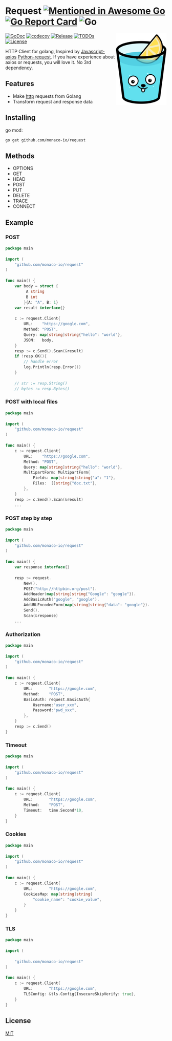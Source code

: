 # Request [![Mentioned in Awesome Go](https://awesome.re/mentioned-badge.svg)](https://github.com/avelino/awesome-go) [![Go Report Card](https://goreportcard.com/badge/github.com/monaco-io/request)](https://goreportcard.com/report/github.com/monaco-io/request) ![Go](https://github.com/monaco-io/request/workflows/Go/badge.svg)

<img align="right" width="159px" src="https://raw.githubusercontent.com/gin-gonic/logo/master/color.png">

[![GoDoc](https://godoc.org/github.com/monaco-io/request?status.svg)](https://pkg.go.dev/github.com/monaco-io/request?tab=doc)
[![codecov](https://codecov.io/gh/monaco-io/request/branch/master/graph/badge.svg)](https://codecov.io/gh/monaco-io/request)
[![Release](https://img.shields.io/github/release/monaco-io/request.svg?style=flat-square)](https://github.com/monaco-io/request/releases)
[![TODOs](https://badgen.net/https/api.tickgit.com/badgen/github.com/monaco-io/request)](https://www.tickgit.com/browse?repo=github.com/monaco-io/request)
[![License](https://img.shields.io/github/license/monaco-io/request?style=plastic)](https://github.com/monaco-io/request/blob/master/LICENSE)

<!-- [![Sourcegraph](https://sourcegraph.com/github.com/monaco-io/request/-/badge.svg)](https://sourcegraph.com/github.com/monaco-io/request?badge) -->
<!-- [![Open Source Helpers](https://www.codetriage.com/monaco-io/request/badges/users.svg)](https://www.codetriage.com/monaco-io/request) -->
<!-- [![Join the chat at https://gitter.im/monaco-io/request](https://badges.gitter.im/Join%20Chat.svg)](https://gitter.im/monaco-io/request?utm_source=badge&utm_medium=badge&utm_campaign=pr-badge&utm_content=badge) -->

HTTP Client for golang, Inspired by [Javascript-axios](https://github.com/axios/axios) [Python-request](https://github.com/psf/requests).
If you have experience about axios or requests, you will love it.
No 3rd dependency.

## Features

- Make [http](https://golang.org) requests from Golang
- Transform request and response data

## Installing

go mod:

```bash
go get github.com/monaco-io/request
```

## Methods

- OPTIONS
- GET
- HEAD
- POST
- PUT
- DELETE
- TRACE
- CONNECT

## Example

### POST

```go
package main

import (
    "github.com/monaco-io/request"
)

func main() {
    var body = struct {
         A string
         B int
        }{A: "A", B: 1}
    var result interface{}

    c := request.Client{
        URL:    "https://google.com",
        Method: "POST",
        Query: map[string]string{"hello": "world"},
        JSON:   body,
    }
    resp := c.Send().Scan(&result)
    if !resp.OK(){
        // handle error
        log.Println(resp.Error())
    }

    // str := resp.String()
    // bytes := resp.Bytes()
```

### POST with local files

```go
package main

import (
    "github.com/monaco-io/request"
)

func main() {
    c := request.Client{
        URL:    "https://google.com",
        Method: "POST",
        Query: map[string]string{"hello": "world"},
        MultipartForm: MultipartForm{
            Fields: map[string]string{"a": "1"},
			Files:  []string{"doc.txt"},
        },
    }
    resp := c.Send().Scan(&result)
    ...
```

### POST step by step

```go
package main

import (
    "github.com/monaco-io/request"
)

func main() {
    var response interface{}

    resp := request.
        New().
        POST("http://httpbin.org/post").
        AddHeader(map[string]string{"Google": "google"}).
        AddBasicAuth("google", "google").
        AddURLEncodedForm(map[string]string{"data": "google"}).
        Send().
        Scan(&response)
    ...
```

### Authorization

```go
package main

import (
    "github.com/monaco-io/request"
)

func main() {
    c := request.Client{
        URL:       "https://google.com",
        Method:    "POST",
        BasicAuth: request.BasicAuth{
            Username:"user_xxx",
            Password:"pwd_xxx",
        },
    }
    resp := c.Send()
}
```

### Timeout

```go
package main

import (
    "github.com/monaco-io/request"
)

func main() {
    c := request.Client{
        URL:       "https://google.com",
        Method:    "POST",
        Timeout:   time.Second*10,
    }
}
```

### Cookies

```go
package main

import (
    "github.com/monaco-io/request"
)

func main() {
    c := request.Client{
        URL:       "https://google.com",
        CookiesMap: map[string]string{
            "cookie_name": "cookie_value",
        }
    }
}
```

### TLS

```go
package main

import (

    "github.com/monaco-io/request"
)

func main() {
    c := request.Client{
        URL:       "https://google.com",
        TLSConfig: &tls.Config{InsecureSkipVerify: true},
    }
}
```

## License

[MIT](LICENSE)
